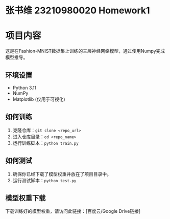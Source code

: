 # 张书维 23210980020 Homework1
# 项目内容

这是在Fashion-MNIST数据集上训练的三层神经网络模型，通过使用Numpy完成模型推导。

## 环境设置

- Python 3.11
- NumPy
- Matplotlib (仅用于可视化)

## 如何训练

1. 克隆仓库：`git clone <repo_url>`
2. 进入仓库目录：`cd <repo_name>`
3. 运行训练脚本：`python train.py`

## 如何测试

1. 确保你已经下载了模型权重并放在了项目目录中。
2. 运行测试脚本：`python test.py`

## 模型权重下载

下载训练好的模型权重，请访问此链接：[百度云/Google Drive链接]

